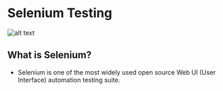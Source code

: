 # Selenium Testing
![alt text](https://www.scnsoft.com/blog-pictures/testing/mobile-automated-testing-with-selenium-01.png)

## What is Selenium?
+ Selenium is one of the most widely used open source Web UI (User Interface) automation testing suite.
